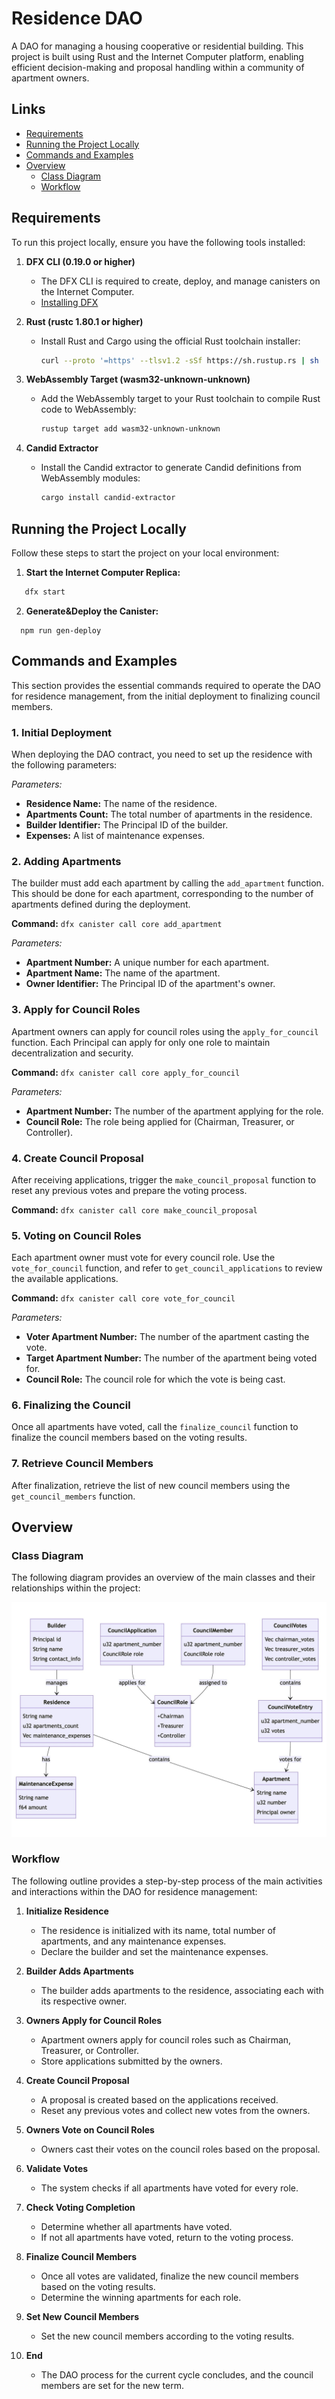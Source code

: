 # Residence DAO

A DAO for managing a housing cooperative or residential building. This project is built using Rust and the Internet Computer platform, enabling efficient decision-making and proposal handling within a community of apartment owners.

## Links

- [Requirements](#requirements)
- [Running the Project Locally](#running-the-project-locally)
- [Commands and Examples](#commands-and-examples)
- [Overview](#overview)
  - [Class Diagram](#class-diagram)
  - [Workflow](#workflow)

## Requirements

To run this project locally, ensure you have the following tools installed:

1. **DFX CLI (0.19.0 or higher)**
   - The DFX CLI is required to create, deploy, and manage canisters on the Internet Computer.
   - [Installing DFX](https://internetcomputer.org/docs/current/developer-docs/getting-started/install/)
   
2. **Rust (rustc 1.80.1 or higher)**
   - Install Rust and Cargo using the official Rust toolchain installer:
     ```bash
     curl --proto '=https' --tlsv1.2 -sSf https://sh.rustup.rs | sh
     ```
   
3. **WebAssembly Target (wasm32-unknown-unknown)**
   - Add the WebAssembly target to your Rust toolchain to compile Rust code to WebAssembly:
     ```bash
     rustup target add wasm32-unknown-unknown
     ```
   
4. **Candid Extractor**
   - Install the Candid extractor to generate Candid definitions from WebAssembly modules:
     ```bash
     cargo install candid-extractor
     ```

## Running the Project Locally

Follow these steps to start the project on your local environment:

1. **Start the Internet Computer Replica:**
```bash
   dfx start
```
2. **Generate&Deploy the Canister:**
```
  npm run gen-deploy
```

## Commands and Examples

This section provides the essential commands required to operate the DAO for residence management, from the initial deployment to finalizing council members.

### 1. Initial Deployment

When deploying the DAO contract, you need to set up the residence with the following parameters:

*Parameters:*
- **Residence Name:** The name of the residence.
- **Apartments Count:** The total number of apartments in the residence.
- **Builder Identifier:** The Principal ID of the builder.
- **Expenses:** A list of maintenance expenses.

### 2. Adding Apartments

The builder must add each apartment by calling the `add_apartment` function. This should be done for each apartment, corresponding to the number of apartments defined during the deployment.

**Command:**
`dfx canister call core add_apartment`

*Parameters:*
- **Apartment Number:** A unique number for each apartment.
- **Apartment Name:** The name of the apartment.
- **Owner Identifier:** The Principal ID of the apartment's owner.

### 3. Apply for Council Roles

Apartment owners can apply for council roles using the `apply_for_council` function. Each Principal can apply for only one role to maintain decentralization and security.

**Command:**
`dfx canister call core apply_for_council`

*Parameters:*
- **Apartment Number:** The number of the apartment applying for the role.
- **Council Role:** The role being applied for (Chairman, Treasurer, or Controller).

### 4. Create Council Proposal

After receiving applications, trigger the `make_council_proposal` function to reset any previous votes and prepare the voting process.

**Command:**
`dfx canister call core make_council_proposal`

### 5. Voting on Council Roles

Each apartment owner must vote for every council role. Use the `vote_for_council` function, and refer to `get_council_applications` to review the available applications.

**Command:**
`dfx canister call core vote_for_council`

*Parameters:*
- **Voter Apartment Number:** The number of the apartment casting the vote.
- **Target Apartment Number:** The number of the apartment being voted for.
- **Council Role:** The council role for which the vote is being cast.

### 6. Finalizing the Council

Once all apartments have voted, call the `finalize_council` function to finalize the council members based on the voting results.

### 7. Retrieve Council Members

After finalization, retrieve the list of new council members using the `get_council_members` function.

## Overview

### Class Diagram
The following diagram provides an overview of the main classes and their relationships within the project:

![Class Diagram](img/ClassDiagram.jpg)

### Workflow
The following outline provides a step-by-step process of the main activities and interactions within the DAO for residence management:

1. **Initialize Residence**
   - The residence is initialized with its name, total number of apartments, and any maintenance expenses.
   - Declare the builder and set the maintenance expenses.

2. **Builder Adds Apartments**
   - The builder adds apartments to the residence, associating each with its respective owner.

3. **Owners Apply for Council Roles**
   - Apartment owners apply for council roles such as Chairman, Treasurer, or Controller.
   - Store applications submitted by the owners.

4. **Create Council Proposal**
   - A proposal is created based on the applications received.
   - Reset any previous votes and collect new votes from the owners.

5. **Owners Vote on Council Roles**
   - Owners cast their votes on the council roles based on the proposal.

6. **Validate Votes**
   - The system checks if all apartments have voted for every role.

7. **Check Voting Completion**
   - Determine whether all apartments have voted.
   - If not all apartments have voted, return to the voting process.

8. **Finalize Council Members**
   - Once all votes are validated, finalize the new council members based on the voting results.
   - Determine the winning apartments for each role.

9. **Set New Council Members**
    - Set the new council members according to the voting results.

10. **End**
    - The DAO process for the current cycle concludes, and the council members are set for the new term.